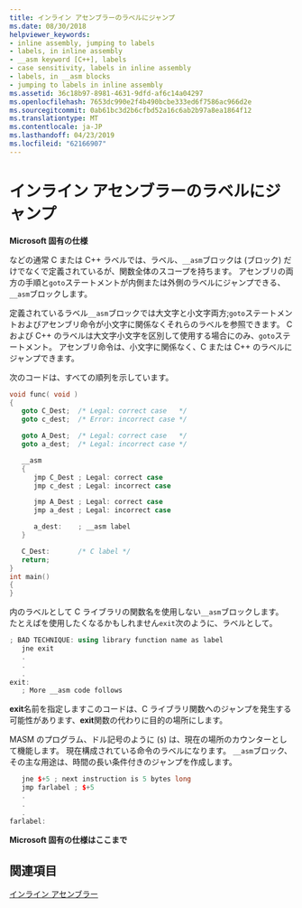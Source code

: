```yaml
---
title: インライン アセンブラーのラベルにジャンプ
ms.date: 08/30/2018
helpviewer_keywords:
- inline assembly, jumping to labels
- labels, in inline assembly
- __asm keyword [C++], labels
- case sensitivity, labels in inline assembly
- labels, in __asm blocks
- jumping to labels in inline assembly
ms.assetid: 36c18b97-8981-4631-9dfd-af6c14a04297
ms.openlocfilehash: 7653dc990e2f4b490bcbe333ed6f7586ac966d2e
ms.sourcegitcommit: 0ab61bc3d2b6cfbd52a16c6ab2b97a8ea1864f12
ms.translationtype: MT
ms.contentlocale: ja-JP
ms.lasthandoff: 04/23/2019
ms.locfileid: "62166907"
---
```

# <a name="jumping-to-labels-in-inline-assembly"></a>インライン アセンブラーのラベルにジャンプ

**Microsoft 固有の仕様**

などの通常 C または C++ ラベルでは、ラベル、`__asm`ブロックは (ブロック) だけでなくで定義されているが、関数全体のスコープを持ちます。 アセンブリの両方の手順と`goto`ステートメントが内側または外側のラベルにジャンプできる、`__asm`ブロックします。

定義されているラベル`__asm`ブロックでは大文字と小文字両方;`goto`ステートメントおよびアセンブリ命令が小文字に関係なくそれらのラベルを参照できます。 C および C++ のラベルは大文字小文字を区別して使用する場合にのみ、`goto`ステートメント。 アセンブリ命令は、小文字に関係なく、C または C++ のラベルにジャンプできます。

次のコードは、すべての順列を示しています。

```cpp
void func( void )
{
   goto C_Dest;  /* Legal: correct case   */
   goto c_dest;  /* Error: incorrect case */

   goto A_Dest;  /* Legal: correct case   */
   goto a_dest;  /* Legal: incorrect case */

   __asm
   {
      jmp C_Dest ; Legal: correct case
      jmp c_dest ; Legal: incorrect case

      jmp A_Dest ; Legal: correct case
      jmp a_dest ; Legal: incorrect case

      a_dest:    ; __asm label
   }

   C_Dest:       /* C label */
   return;
}
int main()
{
}
```

内のラベルとして C ライブラリの関数名を使用しない`__asm`ブロックします。 たとえばを使用したくなるかもしれません`exit`次のように、ラベルとして。

```cpp
; BAD TECHNIQUE: using library function name as label
   jne exit
   .
   .
   .
exit:
   ; More __asm code follows
```

**exit**名前を指定しますこのコードは、C ライブラリ関数へのジャンプを発生する可能性があります、**exit**関数の代わりに目的の場所にします。

MASM のプログラム、ドル記号のように (`$`) は、現在の場所のカウンターとして機能します。 現在構成されている命令のラベルになります。 `__asm`ブロック、その主な用途は、時間の長い条件付きのジャンプを作成します。

```cpp
   jne $+5 ; next instruction is 5 bytes long
   jmp farlabel ; $+5
   .
   .
   .
farlabel:
```

**Microsoft 固有の仕様はここまで**

## <a name="see-also"></a>関連項目

[インライン アセンブラー](../../assembler/inline/inline-assembler.md)<br/>

